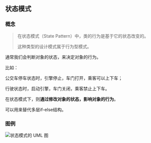 ## 状态模式

### 概念

> 在状态模式（State Pattern）中，类的行为是基于它的状态改变的。
>
> 这种类型的设计模式属于行为型模式。

通常我们会判断对象的状态，来决定对象的行为。

比如：

公交车停车状态时，引擎停止，车门打开，乘客可以上下车；

行驶状态时，启动引擎，车门关闭，乘客禁止上下车。

在状态模式下，则**通过修改对象的状态，影响对象的行为**。

可以用来替代多层if-else结构。

### 图例

![状态模式的 UML 图](https://www.runoob.com/wp-content/uploads/2014/08/state_pattern_uml_diagram.png)




